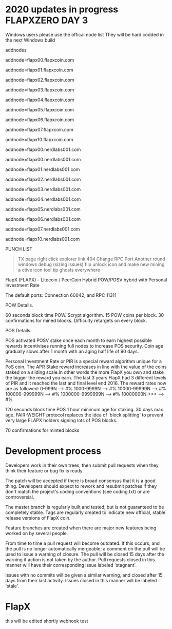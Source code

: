 2020 updates in progress
FLAPXZERO DAY 3
========

Windows users please use the offical node list 
They will be hard codded in the next Windows build 

addnodes


addnode=flapx00.flapxcoin.com

addnode=flapx01.flapxcoin.com

addnode=flapx02.flapxcoin.com

addnode=flapx03.flapxcoin.com

addnode=flapx04.flapxcoin.com

addnode=flapx05.flapxcoin.com

addnode=flapx06.flapxcoin.com

addnode=flapx07.flapxcoin.com

addnode=flapx10.flapxcoin.com

addnode=flapx00.nerdlabs001.com

addnode=flapx00.nerdlabs001.com

addnode=flapx01.nerdlabs001.com

addnode=flapx02.nerdlabs001.com

addnode=flapx03.nerdlabs001.com

addnode=flapx04.nerdlabs001.com

addnode=flapx05.nerdlabs001.com

addnode=flapx06.nerdlabs001.com

addnode=flapx07.nerdlabs001.com

addnode=flapx10.nerdlabs001.com

PUNCH LIST 



>TX page right click explorer link 404
>Change RPC Port
>Another round windows debug (sizing issues)
>flip unlock icon and make new mining a ctive icon 
>tool tip ghosts everywhere
>


FlapX (FLAPX) - Litecoin / PeerCoin Hybrid POW/POSV hybrid with Personal Investment Rate


The default ports: Connection 60042, and RPC 11311

POW Details.

60 seconds block time POW.
Scrypt algorithm.
15 POW coins per block.
30 confirmations for mined blocks.
Difficulty retargets on every block.


POS Details.

POS activated
POSV stake once each month to earn highest possible rewards incentivises running full nodes to increase POS security. Coin age gradually slows after 1 month with an aging half life of 90 days.

Personal Investment Rate or PIR is a special reward algorithm unique for a PoS coin. The APR Stake reward increases in line with the value of the coins staked on a sliding scale.In other words the more FlapX you own and stake the bigger the reward you earn. The last 3 years FlapX had 3 different levels of PIR and it reached the last and final level end 2016.
The reward rates now are as followed: 0-999N --> #%
                                      1000-9999N --> #%
                                      10000-99999N --> #%
                                      100000-999999N --> #%
                                      1000000-9999999N --> #%
                                      10000000N->>> --> #%

120 seconds block time POS
1 hour minimum age for staking.  30 days max age.
FAIR-WEIGHT protocol replaces the idea of 'block splitting' to prevent very large FLAPX holders signing lots of POS blocks.

70 confirmations for minted blocks
   	
Development process
===================

Developers work in their own trees, then submit pull requests when
they think their feature or bug fix is ready.

The patch will be accepted if there is broad consensus that it is a
good thing.  Developers should expect to rework and resubmit patches
if they don't match the project's coding conventions (see coding.txt)
or are controversial.

The master branch is regularly built and tested, but is not guaranteed
to be completely stable. Tags are regularly created to indicate new
official, stable release versions of FlapX coin.

Feature branches are created when there are major new features being
worked on by several people.

From time to time a pull request will become outdated. If this occurs, and
the pull is no longer automatically mergeable; a comment on the pull will
be used to issue a warning of closure. The pull will be closed 15 days
after the warning if action is not taken by the author. Pull requests closed
in this manner will have their corresponding issue labeled 'stagnant'.

Issues with no commits will be given a similar warning, and closed after
15 days from their last activity. Issues closed in this manner will be 
labeled 'stale'. 
# FlapX
this will be edited shortly 
webhook test
